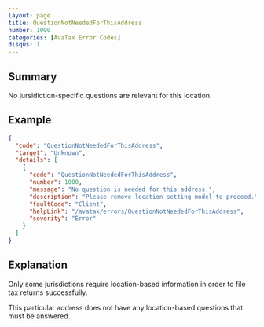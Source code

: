 ```yaml
---
layout: page
title: QuestionNotNeededForThisAddress
number: 1000
categories: [AvaTax Error Codes]
disqus: 1
---
```


## Summary

No jursidiction-specific questions are relevant for this location.

## Example

```json
{
  "code": "QuestionNotNeededForThisAddress",
  "target": "Unknown",
  "details": [
    {
      "code": "QuestionNotNeededForThisAddress",
      "number": 1000,
      "message": "No question is needed for this address.",
      "description": "Please remove location setting model to proceed.",
      "faultCode": "Client",
      "helpLink": "/avatax/errors/QuestionNotNeededForThisAddress",
      "severity": "Error"
    }
  ]
}
```

## Explanation

Only some jurisdictions require location-based information in order to file tax returns successfully.

This particular address does not have any location-based questions that must be answered.

